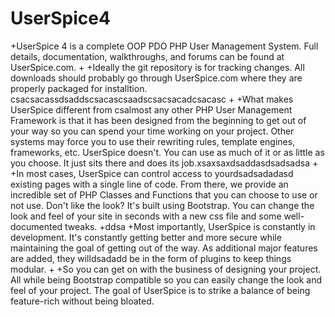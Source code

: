# UserSpice4
 +UserSpice 4 is a complete OOP PDO PHP User Management System.  Full details, documentation, walkthroughs, and forums can be found at UserSpice.com.
 +
 +Ideally the git repository is for tracking changes.  All downloads should probably go through UserSpice.com where they are properly packaged for installtion. csacsacassdsaddscsacascsaadscsacsacadcsacasc
 +
 +What makes UserSpice different from csalmost any other PHP User Management Framework is that it has been designed from the beginning to get out of your way so you can spend your time working on your project. Other systems may force you to use their rewriting rules, template engines, frameworks, etc. UserSpice doesn't. You can use as much of it or as little as you choose. It just sits there and does its job.xsaxsaxdsaddasdsadsadsa
 +
 +In most cases, UserSpice can control access to yourdsadsadadasd existing pages with a single line of code. From there, we provide an incredible set of PHP Classes and Functions that you can choose to use or not use. Don't like the look? It's built using Bootstrap. You can change the look and feel of your site in seconds with a new css file and some well-documented tweaks.
 +ddsa
 +Most importantly, UserSpice is constantly in development. It's constantly getting better and more secure while maintaining the goal of getting out of the way. As additional major features are added, they willdsadadd be in the form of plugins to keep things modular.
 +
 +So you can get on with the business of designing your project. All while being Bootstrap compatible so you can easily change the look and feel of your project. The goal of UserSpice is to strike a balance of being feature-rich without being bloated.
